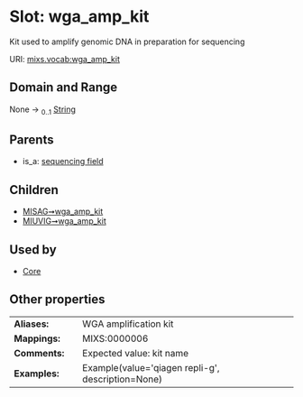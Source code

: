 
# Slot: wga_amp_kit


Kit used to amplify genomic DNA in preparation for sequencing

URI: [mixs.vocab:wga_amp_kit](https://w3id.org/mixs/vocab/wga_amp_kit)


## Domain and Range

None &#8594;  <sub>0..1</sub> [String](types/String.md)

## Parents

 *  is_a: [sequencing field](sequencing_field.md)

## Children

 *  [MISAG➞wga_amp_kit](MISAG_wga_amp_kit.md)
 *  [MIUVIG➞wga_amp_kit](MIUVIG_wga_amp_kit.md)

## Used by

 * [Core](Core.md)

## Other properties

|  |  |  |
| --- | --- | --- |
| **Aliases:** | | WGA amplification kit |
| **Mappings:** | | MIXS:0000006 |
| **Comments:** | | Expected value: kit name |
| **Examples:** | | Example(value='qiagen repli-g', description=None) |

